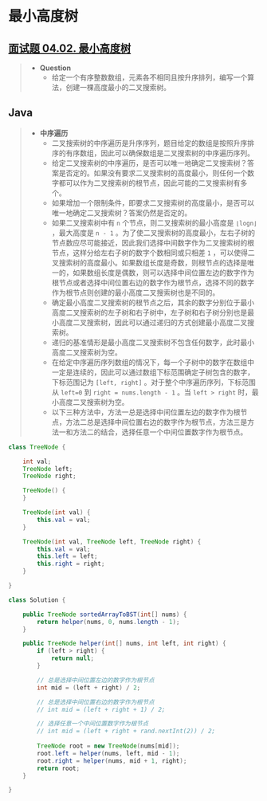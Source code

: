 # 最小高度树

## [面试题 04.02. 最小高度树](https://leetcode.cn/problems/minimum-height-tree-lcci/)

> - **Question**
>   - 给定一个有序整数数组，元素各不相同且按升序排列，编写一个算法，创建一棵高度最小的二叉搜索树。

## Java

> - **中序遍历**
>   - 二叉搜索树的中序遍历是升序序列，题目给定的数组是按照升序排序的有序数组，因此可以确保数组是二叉搜索树的中序遍历序列。
>   - 给定二叉搜索树的中序遍历，是否可以唯一地确定二叉搜索树？答案是否定的。如果没有要求二叉搜索树的高度最小，则任何一个数字都可以作为二叉搜索树的根节点，因此可能的二叉搜索树有多个。
>   - 如果增加一个限制条件，即要求二叉搜索树的高度最小，是否可以唯一地确定二叉搜索树？答案仍然是否定的。
>   - 如果二叉搜索树中有 `n` 个节点，则二叉搜索树的最小高度是 `⌊log⁡n⌋` ，最大高度是 `n - 1` 。为了使二叉搜索树的高度最小，左右子树的节点数应尽可能接近，因此我们选择中间数字作为二叉搜索树的根节点，这样分给左右子树的数字个数相同或只相差 `1` ，可以使得二叉搜索树的高度最小。如果数组长度是奇数，则根节点的选择是唯一的，如果数组长度是偶数，则可以选择中间位置左边的数字作为根节点或者选择中间位置右边的数字作为根节点，选择不同的数字作为根节点则创建的最小高度二叉搜索树也是不同的。
>   - 确定最小高度二叉搜索树的根节点之后，其余的数字分别位于最小高度二叉搜索树的左子树和右子树中，左子树和右子树分别也是最小高度二叉搜索树，因此可以通过递归的方式创建最小高度二叉搜索树。
>   - 递归的基准情形是最小高度二叉搜索树不包含任何数字，此时最小高度二叉搜索树为空。
>   - 在给定中序遍历序列数组的情况下，每一个子树中的数字在数组中一定是连续的，因此可以通过数组下标范围确定子树包含的数字，下标范围记为 `[left, right]` 。对于整个中序遍历序列，下标范围从 `left=0` 到 `right = nums.length - 1` 。当 `left > right` 时，最小高度二叉搜索树为空。
>   - 以下三种方法中，方法一总是选择中间位置左边的数字作为根节点，方法二总是选择中间位置右边的数字作为根节点，方法三是方法一和方法二的结合，选择任意一个中间位置数字作为根节点。

```java
class TreeNode {

    int val;
    TreeNode left;
    TreeNode right;

    TreeNode() {
    }

    TreeNode(int val) {
        this.val = val;
    }

    TreeNode(int val, TreeNode left, TreeNode right) {
        this.val = val;
        this.left = left;
        this.right = right;
    }

}

class Solution {

    public TreeNode sortedArrayToBST(int[] nums) {
        return helper(nums, 0, nums.length - 1);
    }

    public TreeNode helper(int[] nums, int left, int right) {
        if (left > right) {
            return null;
        }

        // 总是选择中间位置左边的数字作为根节点
        int mid = (left + right) / 2;

        // 总是选择中间位置右边的数字作为根节点
        // int mid = (left + right + 1) / 2;

        // 选择任意一个中间位置数字作为根节点
        // int mid = (left + right + rand.nextInt(2)) / 2;
        
        TreeNode root = new TreeNode(nums[mid]);
        root.left = helper(nums, left, mid - 1);
        root.right = helper(nums, mid + 1, right);
        return root;
    }

}
```
